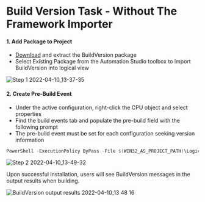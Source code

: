 # Build Version Task - Without The Framework Importer

#### 1. Add Package to Project

- [Download](https://github.com/br-na-pm/BuildVersion/releases/latest/download/BuildVersion.zip) and extract the BuildVersion package
- Select Existing Package from the Automation Studio toolbox to import BuildVersion into logical view

![Step 1 2022-04-10_13-37-35](../images/Step%201%202022-04-10_13-37-35.gif)

#### 2. Create Pre-Build Event

- Under the active configuration, right-click the CPU object and select properties
- Find the build events tab and populate the pre-build field with the following prompt
- The pre-build event must be set for each configuration seeking version information

```powershell
PowerShell -ExecutionPolicy ByPass -File $(WIN32_AS_PROJECT_PATH)\Logical\BuildVersion\BuildVersion.ps1 "$(WIN32_AS_PROJECT_PATH)" "$(AS_VERSION)" "$(AS_USER_NAME)" "$(AS_PROJECT_NAME)" "$(AS_CONFIGURATION)" "$(AS_BUILD_MODE)"
```

![Step 2 2022-04-10_13-49-32](../images/Step%202%202022-04-10_13-49-32.gif)

Upon successful installation, users will see BuildVersion messages in the output results when building.

![BuildVersion output results 2022-04-10_13 48 16](../images/Step%201%202022-04-10_13-37-35.gif)
